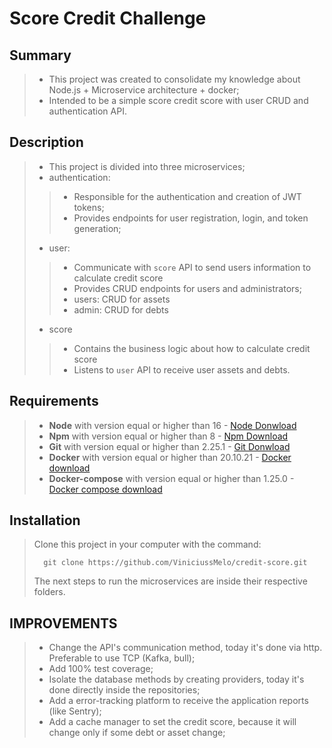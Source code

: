 # Score Credit Challenge

## Summary
> - This project was created to consolidate my knowledge about Node.js + Microservice architecture + docker;
> - Intended to be a simple score credit score with user CRUD and authentication API.

## Description 
> - This project is divided into three microservices;
> - authentication:
>> - Responsible for the authentication and creation of JWT tokens;
>> - Provides endpoints for user registration, login, and token generation;
> - user:
>> - Communicate with ```score``` API to send users information to calculate credit score
>> - Provides CRUD endpoints for users and administrators;
>> - users: CRUD for assets
>> - admin: CRUD for debts
> - score
>> - Contains the business logic about how to calculate credit score
>> - Listens to ```user``` API to receive user assets and debts.

## Requirements

> - **Node** with version equal or higher than 16 - [Node Donwload](https://nodejs.org/pt-br/download/)
> - **Npm** with version equal or higher than 8 - [Npm Download](https://www.npmjs.com/package/download)
> - **Git** with version equal or higher than 2.25.1 - [Git Donwload](https://git-scm.com/downloads)
> - **Docker** with version equal or higher than 20.10.21 - [Docker download](https://docs.docker.com/get-docker/)
> - **Docker-compose** with version equal or higher than 1.25.0 - [Docker compose download](https://docs.docker.com/compose/install/)

## Installation
> Clone this project in your computer with the command:
> ```
> 	git clone https://github.com/ViniciussMelo/credit-score.git
> ```
> The next steps to run the microservices are inside their respective folders.

## IMPROVEMENTS
> - Change the API's communication method, today it's done via http. Preferable to use TCP (Kafka, bull);
> - Add 100% test coverage;
> - Isolate the database methods by creating providers, today it's done directly inside the repositories;
> - Add a error-tracking platform to receive the application reports (like Sentry);
> - Add a cache manager to set the credit score, because it will change only if some debt or asset change;